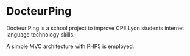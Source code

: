 # DocteurPing
Docteur Ping is a school project to improve CPE Lyon students internet language technology skills.

A simple MVC architecture with PHP5 is employed.
